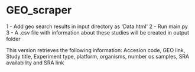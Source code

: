 # GEO_scraper
1 - Add geo search results in input directory as 'Data.html'
2 - Run main.py
3 - A .csv file with information about these studies will be created in output folder

This version retrieves the following information: Accesion code, GEO link, Study title, Experiment type, platform, organisms, number os samples, SRA availability and SRA link
